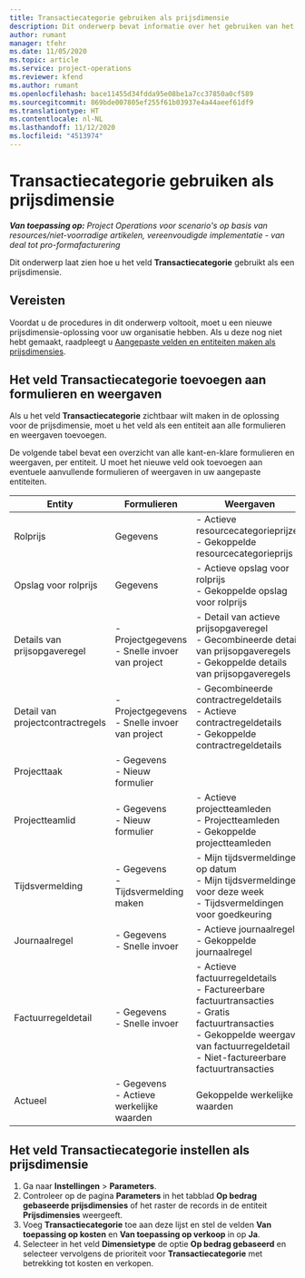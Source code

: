 ```yaml
---
title: Transactiecategorie gebruiken als prijsdimensie
description: Dit onderwerp bevat informatie over het gebruiken van het veld Transactiecategorie als een prijsdimensie.
author: rumant
manager: tfehr
ms.date: 11/05/2020
ms.topic: article
ms.service: project-operations
ms.reviewer: kfend
ms.author: rumant
ms.openlocfilehash: bace11455d34fdda95e08be1a7cc37850a0cf589
ms.sourcegitcommit: 869bde007805ef255f61b03937e4a44aeef61df9
ms.translationtype: HT
ms.contentlocale: nl-NL
ms.lasthandoff: 11/12/2020
ms.locfileid: "4513974"
---
```

# <a name="use-transaction-category-as-a-pricing-dimension"></a>Transactiecategorie gebruiken als prijsdimensie


_**Van toepassing op:** Project Operations voor scenario's op basis van resources/niet-voorradige artikelen, vereenvoudigde implementatie - van deal tot pro-formafacturering_


Dit onderwerp laat zien hoe u het veld **Transactiecategorie** gebruikt als een prijsdimensie. 

## <a name="prerequisites"></a>Vereisten
Voordat u de procedures in dit onderwerp voltooit, moet u een nieuwe prijsdimensie-oplossing voor uw organisatie hebben. Als u deze nog niet hebt gemaakt, raadpleegt u [Aangepaste velden en entiteiten maken als prijsdimensies](create-custom-fields-entities-pricing-dimensions.md).

## <a name="add-the-transaction-category-field-to-forms-and-views"></a>Het veld Transactiecategorie toevoegen aan formulieren en weergaven
Als u het veld **Transactiecategorie** zichtbaar wilt maken in de oplossing voor de prijsdimensie, moet u het veld als een entiteit aan alle formulieren en weergaven toevoegen.

De volgende tabel bevat een overzicht van alle kant-en-klare formulieren en weergaven, per entiteit. U moet het nieuwe veld ook toevoegen aan eventuele aanvullende formulieren of weergaven in uw aangepaste entiteiten.

|  Entity        | Formulieren     |Weergaven        |
| ------------------------------|---------------------------------|----------------------------------|
|  Rolprijs| Gegevens |- Actieve resourcecategorieprijzen<br> - Gekoppelde resourcecategorieprijs |
|  Opslag voor rolprijs| Gegevens|- Actieve opslag voor rolprijs<br>- Gekoppelde opslag voor rolprijs |
|  Details van prijsopgaveregel|- Projectgegevens<br>- Snelle invoer van project| - Detail van actieve prijsopgaveregel<br>- Gecombineerde details van prijsopgaveregels<br>- Gekoppelde details van prijsopgaveregels |
|  Detail van projectcontractregels|- Projectgegevens<br>- Snelle invoer van project|- Gecombineerde contractregeldetails<br>- Actieve contractregeldetails<br>- Gekoppelde contractregeldetails |
|  Projecttaak|- Gegevens<br>- Nieuw formulier| &nbsp; |
|  Projectteamlid|- Gegevens<br>- Nieuw formulier|- Actieve projectteamleden<br>- Projectteamleden<br>- Gekoppelde projectteamleden |
|  Tijdsvermelding|- Gegevens<br>- Tijdsvermelding maken|- Mijn tijdsvermeldingen op datum<br>- Mijn tijdsvermeldingen voor deze week<br>- Tijdsvermeldingen voor goedkeuring|
|  Journaalregel|- Gegevens<br>- Snelle invoer|- Actieve journaalregels<br>- Gekoppelde journaalregel|
|  Factuurregeldetail|- Gegevens<br>- Snelle invoer|- Actieve factuurregeldetails<br>- Factureerbare factuurtransacties<br>- Gratis factuurtransacties<br>- Gekoppelde weergave van factuurregeldetail <br>- Niet-factureerbare factuurtransacties|
|  Actueel|- Gegevens<br>- Actieve werkelijke waarden| Gekoppelde werkelijke waarden |

## <a name="set-up-the-transaction-category-field-as-a-pricing-dimension"></a>Het veld Transactiecategorie instellen als prijsdimensie

1. Ga naar **Instellingen** > **Parameters**. 
2. Controleer op de pagina **Parameters** in het tabblad **Op bedrag gebaseerde prijsdimensies** of het raster de records in de entiteit **Prijsdimensies** weergeeft.
3. Voeg **Transactiecategorie** toe aan deze lijst en stel de velden **Van toepassing op kosten** en **Van toepassing op verkoop** in op **Ja**.
4. Selecteer in het veld **Dimensietype** de optie **Op bedrag gebaseerd** en selecteer vervolgens de prioriteit voor **Transactiecategorie** met betrekking tot kosten en verkopen.
